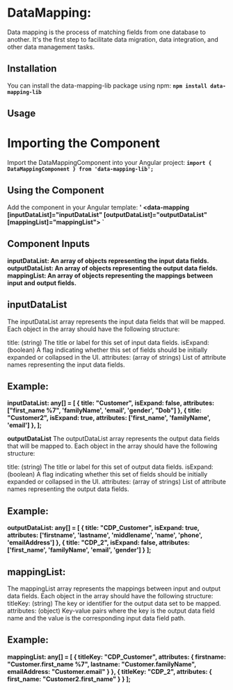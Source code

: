 # DataMapping:
Data mapping is the process of matching fields from one database to another. It's the first step to facilitate data migration, data integration, and other data management tasks.

## Installation
You can install the data-mapping-lib package using npm:
**` npm install data-mapping-lib `**
## Usage
# Importing the Component
Import the DataMappingComponent into your Angular project:
**` import { DataMappingComponent } from 'data-mapping-lib'; `**

## Using the Component
Add the <data-mapping> component in your Angular template:
**' <data-mapping [inputDataList]="inputDataList" [outputDataList]="outputDataList" [mappingList]="mappingList"></data-mapping> `**

## Component Inputs
**inputDataList: An array of objects representing the input data fields.
outputDataList: An array of objects representing the output data fields.
mappingList: An array of objects representing the mappings between input and output fields.**

## inputDataList
The inputDataList array represents the input data fields that will be mapped. Each object in the array should have the following structure:

title: (string) The title or label for this set of input data fields.
isExpand: (boolean) A flag indicating whether this set of fields should be initially expanded or collapsed in the UI.
attributes: (array of strings) List of attribute names representing the input data fields.

## Example:
**inputDataList: any[] = [
  {
    title: "Customer",
    isExpand: false,
    attributes: ["first_name %7", 'familyName', 'email', 'gender', "Dob"]
  },
  {
    title: "Customer2",
    isExpand: true,
    attributes: ['first_name', 'familyName', 'email']
  },
];**

**outputDataList**
The outputDataList array represents the output data fields that will be mapped to. Each object in the array should have the following structure:

title: (string) The title or label for this set of output data fields.
isExpand: (boolean) A flag indicating whether this set of fields should be initially expanded or collapsed in the UI.
attributes: (array of strings) List of attribute names representing the output data fields.
## Example:
**outputDataList: any[] = [
  {
    title: "CDP_Customer",
    isExpand: true,
    attributes: ['firstname', 'lastname', 'middlename', 'name', 'phone', 'emailAddress']
  },
  {
    title: "CDP_2",
    isExpand: false,
    attributes: ['first_name', 'familyName', 'email', 'gender']
  }
];**

## mappingList:
The mappingList array represents the mappings between input and output data fields. Each object in the array should have the following structure:
titleKey: (string) The key or identifier for the output data set to be mapped.
attributes: (object) Key-value pairs where the key is the output data field name and the value is the corresponding input data field path.
## Example:
**mappingList: any[] = [
 {
   titleKey: "CDP_Customer",
    attributes: {
      firstname: "Customer.first_name %7",
      lastname: "Customer.familyName",
      emailAddress: "Customer.email"
    }
  },
  {
    titleKey: "CDP_2",
    attributes: {
      first_name: "Customer2.first_name"
    }
  }
];**
